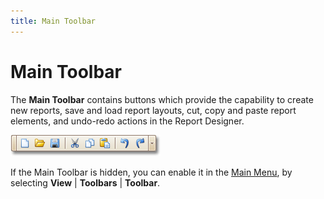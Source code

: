 ```yaml
---
title: Main Toolbar
---
```

# Main Toolbar
The **Main Toolbar** contains buttons which provide the capability to create new reports, save and load report layouts, cut, copy and paste report elements, and undo-redo actions in the Report Designer.

![RD_Elements_MainToolbar](../../../../../images/img8257.png)

If the Main Toolbar is hidden, you can enable it in the [Main Menu](main-menu.md), by selecting **View** | **Toolbars** | **Toolbar**.
